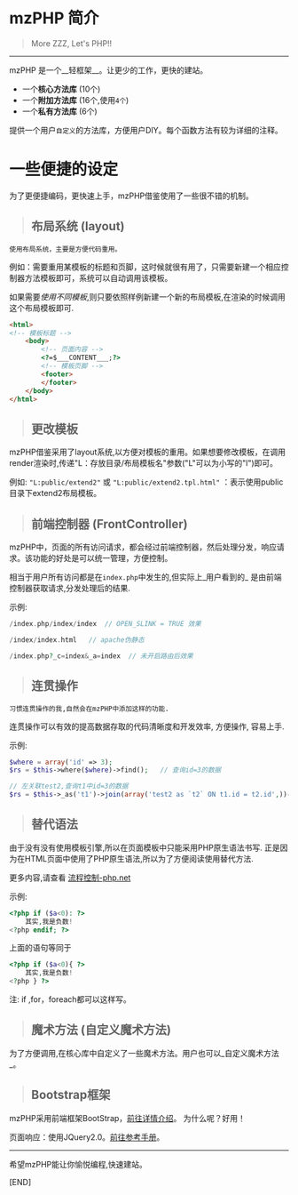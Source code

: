 mzPHP 简介
============
>More ZZZ, Let's PHP!!
* * *
mzPHP 是一个__轻框架__。让更少的工作，更快的建站。

* 一个**核心方法库** (10个)
* 一个**附加方法库** (16个,使用`4个`)
* 一个**私有方法库** (6个)

提供一个用户`自定义`的方法库，方便用户DIY。每个函数方法有较为详细的注释。

# 一些便捷的设定

为了更便捷编码，更快速上手，mzPHP借鉴使用了一些很不错的机制。

>## 布局系统 (layout)
	使用布局系统，主要是方便代码重用。
  例如：需要重用某模板的标题和页脚，这时候就很有用了，只需要新建一个相应控制器方法模板即可，系统可以自动调用该模板。

  如果需要*使用不同模板*,则只要依照样例新建一个新的布局模板,在渲染的时候调用这个布局模板即可.

```html
<html>
<!-- 模板标题 -->
	<body>
		<!-- 页面内容 -->
		<?=$___CONTENT___;?>
		<!-- 模板页脚 -->
		<footer>
		</footer>
	</body>
</html>
```
>## 更改模板
  mzPHP借鉴采用了layout系统,以方便对模板的重用。如果想要修改模板，在调用render渲染时,传递"L：存放目录/布局模板名"参数("L"可以为小写的"l")即可。

  例如: `"L:public/extend2"` 或 `"L:public/extend2.tpl.html"` ：表示使用public目录下extend2布局模板。

>## 前端控制器 (FrontController)
  mzPHP中，页面的所有访问请求，都会经过前端控制器，然后处理分发，响应请求。该功能的好处是可以统一管理，方便控制。

相当于用户所有访问都是在`index.php`中发生的,但实际上_用户看到的_ 是由前端控制器获取请求,分发处理后的结果.

示例:

```php
/index.php/index/index  // OPEN_SLINK = TRUE 效果

/index/index.html   // apache伪静态

/index.php?_c=index&_a=index  // 未开启路由后效果

```


>## 连贯操作
	习惯连贯操作的我,自然会在mzPHP中添加这样的功能.
  连贯操作可以有效的提高数据存取的代码清晰度和开发效率, 方便操作, 容易上手.

示例: 

```php
$where = array('id' => 3);
$rs = $this->where($where)->find();   // 查询id=3的数据

// 左关联test2,查询t1中id=3的数据
$rs = $this->_as('t1')->join(array('test2 as `t2` ON t1.id = t2.id',))->where('t1.id = 3')->select();

```

>## 替代语法
   由于没有没有使用模板引擎,所以在页面模板中只能采用PHP原生语法书写.
   正是因为在HTML页面中使用了PHP原生语法,所以为了方便阅读使用替代方法.
   
   更多内容,请查看 [流程控制-php.net](http://www.php.net/manual/zh/control-structures.alternative-syntax.php "流程控制")

示例:

```php
<?php if ($a<0): ?>
	其实,我是负数!
<?php endif; ?>
```

上面的语句等同于

```php
<?php if ($a<0){ ?>
	其实,我是负数!
<?php } ?>
```

注: if ,for，foreach都可以这样写。

>## 魔术方法 (自定义魔术方法)
  为了方便调用,在核心库中自定义了一些魔术方法。用户也可以_自定义魔术方法_。


>## Bootstrap框架
  mzPHP采用前端框架BootStrap，[前往详情介绍](http://www.bootcss.com/)。
  为什么呢？好用！

页面响应：使用JQuery2.0。[前往参考手册](http://api.jquery.com/)。


*****
希望mzPHP能让你愉悦编程,快速建站。

[END]
